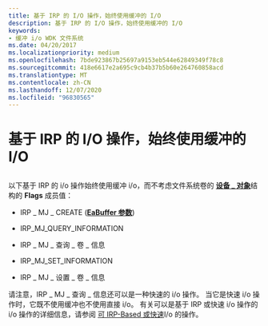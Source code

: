 ```yaml
---
title: 基于 IRP 的 I/O 操作，始终使用缓冲的 I/O
description: 基于 IRP 的 I/O 操作，始终使用缓冲的 I/O
keywords:
- 缓冲 i/o WDK 文件系统
ms.date: 04/20/2017
ms.localizationpriority: medium
ms.openlocfilehash: 7bde923867b25697a9153eb544e62849349f78c8
ms.sourcegitcommit: 418e6617e2a695c9cb4b37b5b60e264760858acd
ms.translationtype: MT
ms.contentlocale: zh-CN
ms.lasthandoff: 12/07/2020
ms.locfileid: "96830565"
---
```

# <a name="irp-based-io-operations-that-always-use-buffered-io"></a>基于 IRP 的 I/O 操作，始终使用缓冲的 I/O


## <span id="ddk_irp_based_io_operations_that_always_use_buffered_io_if"></span><span id="DDK_IRP_BASED_IO_OPERATIONS_THAT_ALWAYS_USE_BUFFERED_IO_IF"></span>


以下基于 IRP 的 i/o 操作始终使用缓冲 i/o，而不考虑文件系统卷的 [**设备 \_ 对象**](/windows-hardware/drivers/ddi/wdm/ns-wdm-_device_object)结构的 **Flags** 成员值：

-   IRP \_ MJ \_ CREATE ([**EaBuffer 参数**](./flt-parameters-for-irp-mj-create.md)) 

-   IRP\_MJ\_QUERY\_INFORMATION

-   IRP \_ MJ \_ 查询 \_ 卷 \_ 信息

-   IRP\_MJ\_SET\_INFORMATION

-   IRP \_ MJ \_ 设置 \_ 卷 \_ 信息

请注意，IRP \_ MJ \_ 查询 \_ 信息还可以是一种快速的 i/o 操作。 当它是快速 i/o 操作时，它既不使用缓冲也不使用直接 i/o。 有关可以是基于 IRP 或快速 i/o 操作的 i/o 操作的详细信息，请参阅 [可 IRP-Based 或快速](operations-that-can-be-irp-based-or-fast-i-o.md)I/o 的操作。

 

